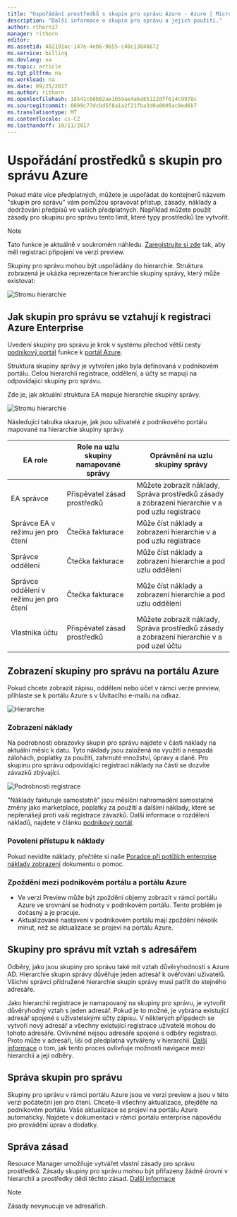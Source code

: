 ```yaml
---
title: "Uspořádání prostředků s skupin pro správu Azure - Azure | Microsoft Docs"
description: "Další informace o skupin pro správu a jejich použití."
author: rthorn17
manager: rithorn
editor: 
ms.assetid: 482191ac-147e-4eb6-9655-c40c13846672
ms.service: billing
ms.devlang: na
ms.topic: article
ms.tgt_pltfrm: na
ms.workload: na
ms.date: 09/25/2017
ms.author: rithorn
ms.openlocfilehash: 18541c68b02ae1b59ae4a6a85122dff614c9978c
ms.sourcegitcommit: 6699c77dcbd5f8a1a2f21fba3d0a0005ac9ed6b7
ms.translationtype: MT
ms.contentlocale: cs-CZ
ms.lasthandoff: 10/11/2017
---
```

# <a name="organize-your-resources-with-azure-management-groups"></a>Uspořádání prostředků s skupin pro správu Azure 

Pokud máte více předplatných, můžete je uspořádat do kontejnerů názvem "skupin pro správu" vám pomůžou spravovat přístup, zásady, náklady a dodržování předpisů ve vašich předplatných. Například můžete použít zásady pro skupinu pro správu tento limit, které typy prostředků lze vytvořit.

> [!Note]
> Tato funkce je aktuálně v soukromém náhledu. [Zaregistrujte si zde](https://aka.ms/MGPreviewSignup) tak, aby měl registraci připojení ve verzi preview.   
 


Skupiny pro správu mohou být uspořádány do hierarchie. Struktura zobrazená je ukázka reprezentace hierarchie skupiny správy, který může existovat:


![Stromu hierarchie](media/billing-enterprise-mgmt-groups/tree.png)



## <a name="how-management-groups-are-related-to-your-azure-enterprise-enrollment"></a>Jak skupin pro správu se vztahují k registraci Azure Enterprise

Uvedení skupiny pro správu je krok v systému přechod větší cesty [podnikový portál](https://ea.azure.com) funkce k [portál Azure](https://portal.azure.com).

Struktura skupiny správy je vytvořen jako byla definovaná v podnikovém portálu. Celou hierarchii registrace, oddělení, a účty se mapují na odpovídající skupiny pro správu. 

Zde je, jak aktuální struktura EA mapuje hierarchie skupiny správy. 

![Stromu hierarchie](media/billing-enterprise-mgmt-groups/tree2.png)

Následující tabulka ukazuje, jak jsou uživatelé z podnikového portálu mapované na hierarchie skupiny správy.

|    EA role                                       |    Role na uzlu skupiny namapované správy    |    Oprávnění na uzlu skupiny správy                                                          |
|--------------------------------------------------|--------------------------------------------------|----------------------------------------------------------------------------------------------------|
|    EA správce                              |    Přispěvatel zásad prostředků                   |    Můžete zobrazit náklady, Správa prostředků zásady a zobrazení hierarchie v a pod uzlu registrace    |
|    Správce EA v režimu jen pro čtení            |    Čtečka fakturace                                |    Může číst náklady a zobrazení hierarchie v a pod uzlu registrace                              |
|    Správce oddělení                      |    Čtečka fakturace                                |    Může číst náklady a zobrazení hierarchie a pod uzlu oddělení                                 |
|    Správce oddělení v režimu jen pro čtení    |    Čtečka fakturace                                |    Může číst náklady a zobrazení hierarchie a pod uzlu oddělení                                 |
|    Vlastníka účtu                                 |    Přispěvatel zásad prostředků                   |    Můžete zobrazit náklady, Správa prostředků zásady a zobrazení hierarchie v a pod uzel účtu       |




## <a name="view-management-groups-in-the-azure-portal"></a>Zobrazení skupiny pro správu na portálu Azure

Pokud chcete zobrazit zápisu, oddělení nebo účet v rámci verze preview, přihlaste se k portálu Azure s v Uvítacího e-mailu na odkaz.   

![Hierarchie](media/billing-enterprise-mgmt-groups/hierarchy.png)

### <a name="viewing-costs"></a>Zobrazení náklady 
Na podrobnosti obrazovky skupin pro správu najdete v části náklady na aktuální měsíc k datu. Tyto náklady jsou založená na využití a nespadá zálohách, poplatky za použití, zahrnuté množství, úpravy a daně. Pro skupinu pro správu odpovídající registraci náklady na části se dozvíte závazků zbývající.  

![Podrobnosti registrace](media/billing-enterprise-mgmt-groups/enrollment.png)

 "Náklady fakturuje samostatně" jsou měsíční nahromadění samostatné změny jako marketplace, poplatky za použití a dalšími náklady, které se nepřenášejí proti vaší registrace závazků.  Další informace o rozdělení nákladů, najdete v článku [podnikový portál](https://ea.azure.com). 

### <a name="enabling-access-to-costs"></a>Povolení přístupu k náklady
Pokud nevidíte náklady, přečtěte si naše [Poradce při potížích enterprise náklady zobrazení](https://aka.ms/enableazurecosts) dokumentu o pomoc.  

### <a name="delays-between-the-enterprise-portal-and-azure-portal"></a>Zpoždění mezi podnikovém portálu a portálu Azure 
* Ve verzi Preview může být zpoždění objemy zobrazit v rámci portálu Azure ve srovnání se hodnoty v podnikovém portálu. Tento problém je dočasný a je pracuje.
* Aktualizované nastavení v podnikovém portálu mají zpoždění několik minut, než se aktualizace se projeví na portálu Azure. 

## <a name="management-groups-have-a-relationship-with-your-directory"></a>Skupiny pro správu mít vztah s adresářem   
Odběry, jako jsou skupiny pro správu také mít vztah důvěryhodnosti s Azure AD. Hierarchie skupin správy důvěřuje jeden adresář k ověřování uživatelů. Všichni správci přidružené hierarchie skupin správy musí patřit do stejného adresáře. 

Jako hierarchii registrace je namapovaný na skupiny pro správu, je vytvořit důvěryhodný vztah s jeden adresář. Pokud je to možné, je vybrána existující adresář spojené s uživatelskými účty zápisu. V některých případech se vytvoří nový adresář a všechny existující registrace uživatelé mohou do tohoto adresáře. Ovlivněné nejsou adresáře spojené s odběry registraci. Proto může v adresáři, liší od předplatná vytvářeny v hierarchii. [Další informace](billing-enterprise-mgmt-grp-find.md) o tom, jak tento proces ovlivňuje možností navigace mezi hierarchii a její odběry.

## <a name="administering-your-management-groups"></a>Správa skupin pro správu
Skupiny pro správu v rámci portálu Azure jsou ve verzi preview a jsou v této verzi počáteční jen pro čtení. Chcete-li všechny aktualizace, přejděte na podnikovém portálu. Vaše aktualizace se projeví na portálu Azure automaticky. Najdete v dokumentaci v rámci portálu enterprise nápovědu pro provádění úprav a dodatky.   

## <a name="policy-management"></a>Správa zásad
Resource Manager umožňuje vytvářet vlastní zásady pro správu prostředků. Zásady skupiny pro správu mohou být přiřazeny žádné úrovni v hierarchii a prostředky dědí těchto zásad.  [Další informace](https://go.microsoft.com/fwlink/?linkid=858942)

> [!Note]
> Zásady nevynucuje ve adresářích. 


